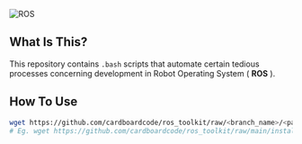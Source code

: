![ROS](https://img.shields.io/badge/ros-%230A0FF9.svg?style=for-the-badge&logo=ros&logoColor=white)

## **What Is This?**

This repository contains `.bash` scripts that automate certain tedious processes concerning development in Robot Operating System ( **ROS** ).

## **How To Use**

```bash
wget https://github.com/cardboardcode/ros_toolkit/raw/<branch_name>/<path_to_file>/<file_name>
# Eg. wget https://github.com/cardboardcode/ros_toolkit/raw/main/install/foxy/install_debian.bash
```
